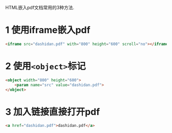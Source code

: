 <div class="jumbotron">
<p>HTML嵌入pdf文档常用的3种方法.</p>  
</div>

1 使用iframe嵌入pdf
===

```html
<iframe src="dashidan.pdf" with="800" height="600" scroll="no"></iframe>
```

2 使用`<object>`标记
===

```html
<object width="800" height="600">
	<param name="src" value="dashidan.pdf">
</object>
```

3 加入链接直接打开pdf
===

```html
<a href="dashidan.pdf">dashidan.pdf</a>
```